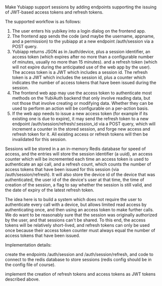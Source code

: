 Make Yubiapp support sessions by adding endpoints supporting the issuing of JWT-based access tokens and refresh tokens.  

The supported workflow is as follows:

1. The user enters his yubikey into a login dialog on the frontend app.
2. The frontend app sends the code (and maybe the username, appname, and a permission) to the yubiapp at a new endpoint /auth/session via a POST query. 
3. Yubiapp returns JSON as in /auth/device, plus a session identifier, an access token (which expires after no more than a configurable number of minutes, usually no more than 15 minutes). and a refresh token (which will not expire during the anticipated use of the web app by the user).  The access token is a JWT which includes a session id.  The refresh token is a JWT which includes the session id, plus a counter which indicates the number of access tokens that have been issued during the session.
4. The frontend web app may use the access token to authenticate most methods on the YubiAuth backend that only involve reading data, but not those that involve creating or modifying data.  Whether they can be used to perform an action will be configurable on a per-action basis.
5. If the web app needs to issue a new access token (for example if its existing one is due to expire), it may send the refresh token to a new endpoint /auth/session/refresh/:session_id via a POST query, which will increment a counter in the stored session, and forge new access and refresh token for it.  All existing access or refresh tokens will then be invalidated for this session.

Sessions will be stored in a an in-memory Redis database for speed of access, and the entries will store the session identifier (a uuid), an access counter which will be incremented each time an access token is used to authenticate an api call, and a refresh count, which counts the number of access tokens that have been issued for this session (via /auth/session/refresh).  It will also store the device id of the device that was authenticated, the user id of the device's user at that time, the time of creation of the session, a flag to say whether the session is still valid, and the date of expiry of the latest refresh token.

The idea here is to build a system which does not require the user to authenticate every call with a device, but allows limited read access by authenticating once, and then using an access token to make further calls.  We do want to be reasonably sure that the session was originally authorized by the user, and that sessions can't be shared.  To this end, the access tokens will be relatively short-lived, and refresh tokens can only be used once because their access token counter must always equal the number of access tokens that have been issued.

Implementation details:

create the endpoints /auth/session and /auth/session/refresh, and code to connect to the redis database to store sessions (redis config should be in the config file of course).

implement the creation of refresh tokens and access tokens as JWT tokens described above.

